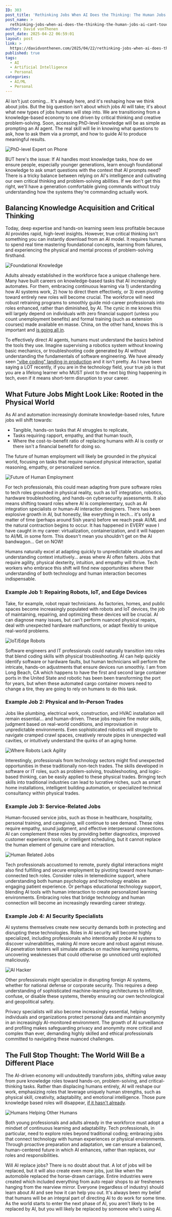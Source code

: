 ```yaml
---
ID: 303
post_title: 'Rethinking Jobs When AI Does the Thinking: The Human Jobs AI Can&#8217;t Touch'
post_name: >
  rethinking-jobs-when-ai-does-the-thinking-the-human-jobs-ai-cant-touch
author: David vonThenen
post_date: 2025-04-22 06:59:01
layout: post
link: >
  https://davidvonthenen.com/2025/04/22/rethinking-jobs-when-ai-does-the-thinking-the-human-jobs-ai-cant-touch/
published: true
tags:
  - AI
  - Artificial Intelligence
  - Personal
categories:
  - AI/ML
  - Personal
---
```

AI isn't just coming... It's already here, and it's reshaping how we think about jobs. But the big question isn't about which jobs AI will take; it's about what new types of jobs humans will step into. We are transitioning from a knowledge-based economy to one driven by critical thinking and creative problem-solving. Soon, accessing PhD-level knowledge will be as simple as prompting an AI agent. The real skill will lie in knowing what questions to ask, how to ask them via a prompt, and how to guide AI to produce meaningful results.

![PhD-level Expert on Phone](https://github.com/dvonthenen/blog/blob/master/images/2025/rethinking-jobs-when-ai-does-the-thinking/phd-level-expert-on-phone.png?raw=true)

BUT here's the issue: If AI handles most knowledge tasks, how do we ensure people, especially younger generations, learn enough foundational knowledge to ask smart questions with the context that AI prompts need? There is a tricky balance between relying on AI's intelligence and cultivating our own critical thinking and problem-solving abilities. If we don't get this right, we'll have a generation comfortable giving commands without truly understanding how the systems they're commanding actually work.

## Balancing Knowledge Acquisition and Critical Thinking

Today, deep expertise and hands-on learning seem less profitable because AI provides rapid, high-level insights. However, true critical thinking isn't something you can instantly download from an AI model. It requires humans to spend real time mastering foundational concepts, learning from failures, and experiencing the physical and mental process of problem-solving firsthand.

![Foundational Knowledge](https://github.com/dvonthenen/blog/blob/master/images/2025/rethinking-jobs-when-ai-does-the-thinking/learning-foundational-knowledge.png?raw=true)

Adults already established in the workforce face a unique challenge here. Many have built careers on knowledge-based tasks that AI increasingly automates. For them, embracing continuous learning via 1) understanding how AI systems work, 2) how to direct them effectively, or 3) even pivoting toward entirely new roles will become crucial. The workforce will need robust retraining programs to smoothly guide mid-career professionals into roles enhanced, rather than diminished, by AI. The cynic in me knows this will largely depend on individuals with zero financial support (unless you count unemployment benefits) and formal training (such as extension courses) made available en masse. China, on the other hand, knows this is important and [is going all in](https://www.asiaeducationreview.com/others/news/china-makes-ai-education-mandatory-in-schools-starting-september-2025-nwid-3736.html).

To effectively direct AI agents, humans must understand the basics behind the tools they use. Imagine supervising a robotics system without knowing basic mechanics, or troubleshooting code generated by AI without understanding the fundamentals of software engineering. We have already seen ["vibe coding" landing in production](https://www.linkedin.com/posts/catalinpit_vibe-coding-is-fun-until-it-isnt-people-activity-7307442202622763013-TzRH) and it isn't pretty. As I have been saying a LOT recently, if you are in the technology field, your true job is that you are a lifelong learner who MUST pivot to the next big thing happening in tech, even if it means short-term disruption to your career.

## What Future Jobs Might Look Like: Rooted in the Physical World

As AI and automation increasingly dominate knowledge-based roles, future jobs will shift towards:

- Tangible, hands-on tasks that AI struggles to replicate,
- Tasks requiring rapport, empathy, and that human touch,
- Where the cost-to-benefit ratio of replacing humans with AI is costly or there isn't a financial benefit for doing so.

The future of human employment will likely be grounded in the physical world, focusing on tasks that require nuanced physical interaction, spatial reasoning, empathy, or personalized service.

![Future of Human Employment](https://github.com/dvonthenen/blog/blob/master/images/2025/rethinking-jobs-when-ai-does-the-thinking/future-of-human-employement.png?raw=true)

For tech professionals, this could mean adapting from pure software roles to tech roles grounded in physical reality, such as IoT integration, robotics, hardware troubleshooting, and hands-on cybersecurity assessments. It also means shifting toward roles where AI is complementary, such as AI integration specialists or human-AI interaction designers. There has been explosive growth in AI, but honestly, like everything in tech... it's only a matter of time (perhaps around 5ish years) before we reach peak AI/ML and the natural contraction begins to occur. It has happened in EVERY wave I have caught in my career: virtualization, containerization, and it will happen to AI/ML in some form. This doesn't mean you shouldn't get on the AI bandwagon... Get on NOW!

Humans naturally excel at adapting quickly to unpredictable situations and understanding context intuitively... areas where AI often falters. Jobs that require agility, physical dexterity, intuition, and empathy will thrive. Tech workers who embrace this shift will find new opportunities where their understanding of both technology and human interaction becomes indispensable.

### Example Job 1: Repairing Robots, IoT, and Edge Devices

Take, for example, robot repair technicians. As factories, homes, and public spaces become increasingly populated with robots and IoT devices, the job of maintaining, repairing, and optimizing these devices will be crucial. AI can diagnose many issues, but can't perform nuanced physical repairs, deal with unexpected hardware malfunctions, or adapt flexibly to unique real-world problems.

![IoT/Edge Robots](https://github.com/dvonthenen/blog/blob/master/images/2025/rethinking-jobs-when-ai-does-the-thinking/repairing-military-drone.png?raw=true)

Software engineers and IT professionals could naturally transition into roles that blend coding skills with physical troubleshooting. AI can help quickly identify software or hardware faults, but human technicians will perform the intricate, hands-on adjustments that ensure devices run smoothly. I am from Long Beach, CA which happens to have the first and second large container ports in the United State and robotic has been been transforming the port for years, but when these automated cargo container movers need to change a tire, they are going to rely on humans to do this task.

### Example Job 2: Physical and In-Person Trades

Jobs like plumbing, electrical work, construction, and HVAC installation will remain essential... and human-driven. These jobs require fine motor skills, judgment based on real-world conditions, and improvisation in unpredictable environments. Even sophisticated robotics will struggle to navigate cramped crawl spaces, creatively reroute pipes in unexpected wall cavities, or intuitively understand the quirks of an aging home.

![Where Robots Lack Agility](https://github.com/dvonthenen/blog/blob/master/images/2025/rethinking-jobs-when-ai-does-the-thinking/robot-getting-stuck.png?raw=true)

Interestingly, professionals from technology sectors might find unexpected opportunities in these traditionally non-tech trades. The skills developed in software or IT roles, such as problem-solving, troubleshooting, and logic-based thinking, can be easily applied to these physical trades. Bringing tech skills into traditional industries can lead to lucrative niches, such as smart home installations, intelligent building automation, or specialized technical consultancy within physical trades.

### Example Job 3: Service-Related Jobs

Human-focused service jobs, such as those in healthcare, hospitality, personal training, and caregiving, will continue to see demand. These roles require empathy, sound judgment, and effective interpersonal connections. AI can complement these roles by providing better diagnostics, improved customer experience tools, or intelligent scheduling, but it cannot replace the human element of genuine care and interaction.

![Human Related Jobs](https://github.com/dvonthenen/blog/blob/master/images/2025/rethinking-jobs-when-ai-does-the-thinking/human-related-jobs.png?raw=true)

Tech professionals accustomed to remote, purely digital interactions might also find fulfilling and secure employment by pivoting toward more human-connected tech roles. Consider roles in telemedicine support, where understanding both human psychology and technology enables an engaging patient experience. Or perhaps educational technology support, blending AI tools with human interaction to create personalized learning environments. Embracing roles that bridge technology and human connection will become an increasingly rewarding career strategy.

### Example Job 4: AI Security Specialists

AI systems themselves create new security demands both in protecting and disrupting these technologies. Roles in AI security will become highly specialized, including professionals who intentionally probe AI systems to discover vulnerabilities, making AI more secure and robust against misuse. AI penetration testers will simulate attacks on machine learning systems, uncovering weaknesses that could otherwise go unnoticed until exploited maliciously.

![AI Hacker](https://github.com/dvonthenen/blog/blob/master/images/2025/rethinking-jobs-when-ai-does-the-thinking/ai-hacker.png?raw=true)

Other professionals might specialize in disrupting foreign AI systems, whether for national defense or corporate security. This requires a deep understanding of sophisticated machine-learning architectures to infiltrate, confuse, or disable these systems, thereby ensuring our own technological and geopolitical safety.

Privacy specialists will also become increasingly essential, helping individuals and organizations protect personal data and maintain anonymity in an increasingly AI-monitored environment. The growth of AI surveillance and profiling makes safeguarding privacy and anonymity more critical and complex than ever, demanding highly skilled and ethical professionals committed to navigating these nuanced challenges.

## The Full Stop Thought: The World Will Be a Different Place

The AI-driven economy will undoubtedly transform jobs, shifting value away from pure knowledge roles toward hands-on, problem-solving, and critical-thinking tasks. Rather than displacing humans entirely, AI will reshape our work, emphasizing roles that leverage uniquely human strengths, such as physical skill, creativity, adaptability, and emotional intelligence. Those pure knowledge based roles will disappear, [if it hasn't already](https://fortune.com/2025/03/17/computer-programming-jobs-lowest-1980-ai/).

![Humans Helping Other Humans](https://github.com/dvonthenen/blog/blob/master/images/2025/rethinking-jobs-when-ai-does-the-thinking/humans-winning-and-helping-others.png?raw=true)

Both young professionals and adults already in the workforce must adopt a mindset of continuous learning and adaptability. Tech professionals, in particular, need to explore roles beyond traditional coding; embracing jobs that connect technology with human experiences or physical environments. Through proactive preparation and adaptation, we can ensure a balanced, human-centered future in which AI enhances, rather than replaces, our roles and responsibilities.

Will AI replace jobs? There is no doubt about that. A lot of jobs will be replaced, but it will also create even more jobs, just like when the automobile replaced the horse-drawn carriage. Entire industries were created which included everything from auto repair shops to air fresheners hanging from the rearview mirror. Everyone (regardless of industry) should learn about AI and see how it can help you out. It's always been my belief that humans will be an integral part of directing AI to do work for some time. As the world starts to enter the next phase of AI, you aren't likely to be replaced by AI, but you will likely be replaced by someone who's using AI.